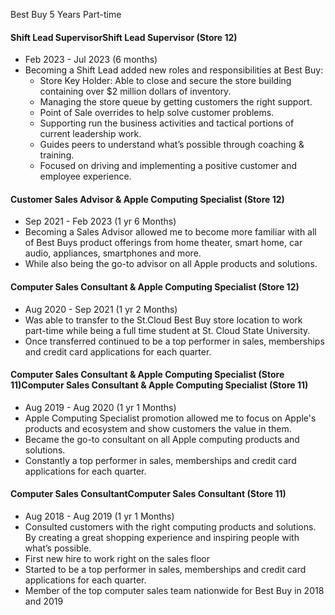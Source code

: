 
Best Buy 5 Years Part-time 
#### Shift Lead SupervisorShift Lead Supervisor (Store 12)
- Feb 2023 - Jul 2023 (6 months)
- Becoming a Shift Lead added new roles and responsibilities at Best Buy:
	- Store Key Holder: Able to close and secure the store building containing over $2 million dollars of inventory.  
	- Managing the store queue by getting customers the right support.
	- Point of Sale overrides to help solve customer problems.
	- Supporting run the business activities and tactical portions of current leadership work.
	- Guides peers to understand what’s possible through coaching & training.
	- Focused on driving and implementing a positive customer and employee experience.
#### Customer Sales Advisor & Apple Computing Specialist (Store 12)
- Sep 2021 - Feb 2023 (1 yr 6 Months)
- Becoming a Sales Advisor allowed me to become more familiar with all of Best Buys product offerings from home theater, smart home, car audio, appliances, smartphones and more. 
- While also being the go-to advisor on all Apple products and solutions.
#### Computer Sales Consultant & Apple Computing Specialist (Store 12)
- Aug 2020 - Sep 2021 (1 yr 2 Months)
- Was able to transfer to the St.Cloud Best Buy store location to work part-time while being a full time student at St. Cloud State University.
- Once transferred continued to be a top performer in sales, memberships and credit card applications for each quarter.
#### Computer Sales Consultant & Apple Computing Specialist (Store 11)Computer Sales Consultant & Apple Computing Specialist (Store 11)
- Aug 2019 - Aug 2020 (1 yr 1 Months)
- Apple Computing Specialist promotion allowed me to focus on Apple's products and ecosystem and show customers the value in them.  
- Became the go-to consultant on all Apple computing products and solutions.
- Constantly a top performer in sales, memberships and credit card applications for each quarter.
#### Computer Sales ConsultantComputer Sales Consultant (Store 11)
- Aug 2018 - Aug 2019 (1 yr 1 Months)
- Consulted customers with the right computing products and solutions. By creating a great shopping experience and inspiring people with what’s possible.  
- First new hire to work right on the sales floor  
- Started to be a top performer in sales, memberships and credit card applications for each quarter.
- Member of the top computer sales team nationwide for Best Buy in 2018 and 2019